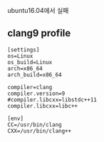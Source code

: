 ubuntu16.04에서 실패 

## clang9 profile

    [settings]
    os=Linux
    os_build=Linux
    arch=x86_64
    arch_build=x86_64
    
    compiler=clang
    compiler.version=9
    #compiler.libcxx=libstdc++11
    compiler.libcxx=libc++
    
    [env]
    CC=/usr/bin/clang
    CXX=/usr/bin/clang++